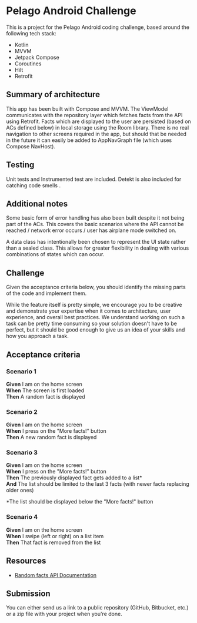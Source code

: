 # Pelago Android Challenge

This is a project for the Pelago Android coding challenge, based around the following tech stack:

- Kotlin
- MVVM
- Jetpack Compose
- Coroutines
- Hilt
- Retrofit

## Summary of architecture
This app has been built with Compose and MVVM. The ViewModel communicates with the repository 
layer which fetches facts from the API using Retrofit. Facts which are displayed to the user are 
persisted (based on ACs defined below) in local storage using the Room library. There is no real 
navigation to other screens required in the app, but should that be needed in the future it can 
easily be added to AppNavGraph file (which uses Compose NavHost).

## Testing
Unit tests and Instrumented test are included. Detekt is also included for catching code smells .

## Additional notes
Some basic form of error handling has also been built despite it not being part of the ACs. This 
covers the basic scenarios where the API cannot be reached / network error occurs / user has 
airplane mode switched on.

A data class has intentionally been chosen to represent the UI state rather than a sealed class. 
This allows for greater flexibility in dealing with various combinations of states which can occur.

## Challenge

Given the acceptance criteria below, you should identify the missing parts of the code and implement them.

While the feature itself is pretty simple, we encourage you to be creative and demonstrate your expertise when it comes
to architecture, user experience, and overall best practices.
We understand working on such a task can be pretty time consuming so your solution doesn't have to be perfect, but it
should be good enough to give us an idea of your skills and how you approach a task.

## Acceptance criteria

### Scenario 1

**Given** I am on the home screen \
**When** The screen is first loaded \
**Then** A random fact is displayed

### Scenario 2

**Given** I am on the home screen \
**When** I press on the "More facts!" button \
**Then** A new random fact is displayed

### Scenario 3

**Given** I am on the home screen \
**When** I press on the "More facts!" button \
**Then** The previously displayed fact gets added to a list* \
**And** The list should be limited to the last 3 facts (with newer facts replacing older ones)

*The list should be displayed below the "More facts!" button

### Scenario 4

**Given** I am on the home screen \
**When** I swipe (left or right) on a list item \
**Then** That fact is removed from the list

## Resources

- [Random facts API Documentation](https://uselessfacts.jsph.pl/)

## Submission

You can either send us a link to a public repository (GitHub, Bitbucket, etc.) or a zip file with your project when
you're done.